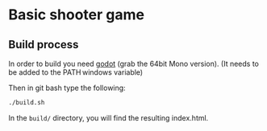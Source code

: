 # Basic shooter game


## Build process

In order to build you need [godot](https://godotengine.org/download/windows) (grab the 64bit Mono version).
(It needs to be added to the PATH windows variable)

Then in git bash type the following:
```sh
./build.sh 
```
In the `build/` directory, you will find the resulting index.html.
